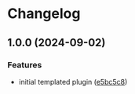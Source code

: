 # Changelog

## 1.0.0 (2024-09-02)


### Features

* initial templated plugin ([e5bc5c8](https://github.com/surskitt/asdf-kubectl-cnpg/commit/e5bc5c8e2c4f7414b7ef585ac91917ca856fbe71))
